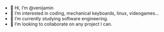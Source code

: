 - 👋 Hi, I’m @venijamin
- 👀 I’m interested in coding, mechanical keyboards, linux, videogames...
- 🌱 I’m currently studying software engineering.
- 💞️ I’m looking to collaborate on any project I can.

<!---
SimpleSprout/SimpleSprout is a ✨ special ✨ repository because its `README.md` (this file) appears on your GitHub profile.
You can click the Preview link to take a look at your changes.
--->
